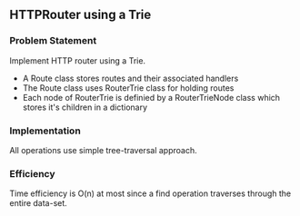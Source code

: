 ## HTTPRouter using a Trie

### Problem Statement

Implement HTTP router using a Trie.
* A Route class stores routes and their associated handlers
* The Route class uses RouterTrie class for holding routes
* Each node of RouterTrie is definied by a RouterTrieNode class which stores it's children in a dictionary

### Implementation

All operations use simple tree-traversal approach.

### Efficiency

Time efficiency is O(n) at most since a find operation traverses through the entire data-set.
